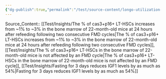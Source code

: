 ```yaml
---
{"dg-publish":true,"permalink":"/test/source-content/longo-utilization-fasting-mimicking-diet2023-figure-1-d/"}
---
```



Source_Content:: [[Test/Insights/The % of cas3+p16+ LT-HSCs increases from ~1% to ~3% in the bone marrow of 22-month-old mice at 24 hours after refeeding following two consecutive FMD cycles\|The % of cas3+p16+ LT-HSCs increases from ~1% to ~3% in the bone marrow of 22-month-old mice at 24 hours after refeeding following two consecutive FMD cycles]], [[Test/Insights/The % of cas3+p16+ LT-HSCs in the bone marrow of 22-month-old mice is not affected by an FMD cycle\|The % of cas3+p16+ LT-HSCs in the bone marrow of 22-month-old mice is not affected by an FMD cycle]], [[Test/Insights/Fasting for 3 days reduces IGF1 levels by as much as 54%\|Fasting for 3 days reduces IGF1 levels by as much as 54%]]